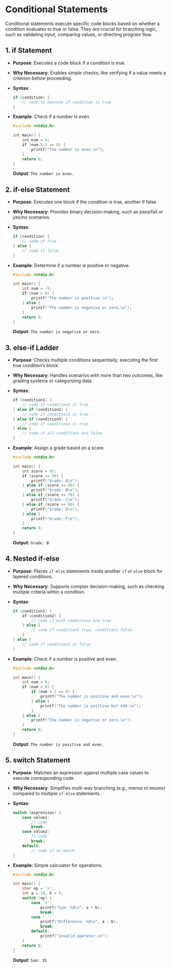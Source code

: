 # Conditional Statements

Conditional statements execute specific code blocks based on whether a condition evaluates to true or false. They are crucial for branching logic, such as validating input, comparing values, or directing program flow.

## 1. if Statement

- **Purpose**: Executes a code block if a condition is true.
- **Why Necessary**: Enables simple checks, like verifying if a value meets a criterion before proceeding.
- **Syntax**:

  ```c
  if (condition) {
      // code to execute if condition is true
  }
  ```

- **Example**: Check if a number is even.

  ```c
  #include <stdio.h>
  
  int main() {
      int num = 4;
      if (num % 2 == 0) {
          printf("The number is even.\n");
      }
      return 0;
  }
  ```

  **Output**: `The number is even.`

## 2. if-else Statement

- **Purpose**: Executes one block if the condition is true, another if false.
- **Why Necessary**: Provides binary decision-making, such as pass/fail or yes/no scenarios.
- **Syntax**:

  ```c
  if (condition) {
      // code if true
  } else {
      // code if false
  }
  ```

- **Example**: Determine if a number is positive or negative.

  ```c
  #include <stdio.h>
  
  int main() {
      int num = -5;
      if (num > 0) {
          printf("The number is positive.\n");
      } else {
          printf("The number is negative or zero.\n");
      }
      return 0;
  }
  ```

  **Output**: `The number is negative or zero.`

## 3. else-if Ladder

- **Purpose**: Checks multiple conditions sequentially, executing the first true condition’s block.
- **Why Necessary**: Handles scenarios with more than two outcomes, like grading systems or categorizing data.
- **Syntax**:

  ```c
  if (condition1) {
      // code if condition1 is true
  } else if (condition2) {
      // code if condition2 is true
  } else if (condition3) {
      // code if condition3 is true
  } else {
      // code if all conditions are false
  }
  ```

- **Example**: Assign a grade based on a score.

  ```c
  #include <stdio.h>
  
  int main() {
      int score = 85;
      if (score >= 90) {
          printf("Grade: A\n");
      } else if (score >= 80) {
          printf("Grade: B\n");
      } else if (score >= 70) {
          printf("Grade: C\n");
      } else if (score >= 60) {
          printf("Grade: D\n");
      } else {
          printf("Grade: F\n");
      }
      return 0;
  }
  ```

  **Output**: `Grade: B`

## 4. Nested if-else

- **Purpose**: Places `if-else` statements inside another `if` or `else` block for layered conditions.
- **Why Necessary**: Supports complex decision-making, such as checking multiple criteria within a condition.
- **Syntax**:

  ```c
  if (condition1) {
      if (condition2) {
          // code if both conditions are true
      } else {
          // code if condition1 true, condition2 false
      }
  } else {
      // code if condition1 is false
  }
  ```

- **Example**: Check if a number is positive and even.

  ```c
  #include <stdio.h>
  
  int main() {
      int num = 6;
      if (num > 0) {
          if (num % 2 == 0) {
              printf("The number is positive and even.\n");
          } else {
              printf("The number is positive but odd.\n");
          }
      } else {
          printf("The number is negative or zero.\n");
      }
      return 0;
  }
  ```

  **Output**: `The number is positive and even.`

## 5. switch Statement

- **Purpose**: Matches an expression against multiple case values to execute corresponding code.
- **Why Necessary**: Simplifies multi-way branching (e.g., menus or enums) compared to multiple `if-else` statements.
- **Syntax**:

  ```c
  switch (expression) {
      case value1:
          // code
          break;
      case value2:
          // code
          break;
      default:
          // code if no match
  }
  ```

- **Example**: Simple calculator for operations.

  ```c
  #include <stdio.h>
  
  int main() {
      char op = '+';
      int a = 10, b = 5;
      switch (op) {
          case '+':
              printf("Sum: %d\n", a + b);
              break;
          case '-':
              printf("Difference: %d\n", a - b);
              break;
          default:
              printf("Invalid operator.\n");
      }
      return 0;
  }
  ```

  **Output**: `Sum: 15`
